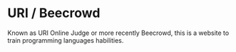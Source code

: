 # URI / Beecrowd

Known as URI Online Judge or more recently Beecrowd, this is a website to train programming languages habilities. 
